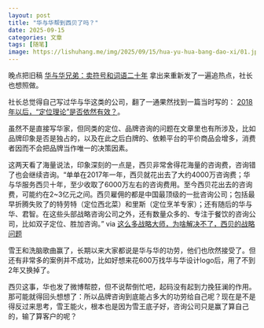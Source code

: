 ```yaml
---
layout: post
title: "华与华帮到西贝了吗？"
date: 2025-09-15
categories: 文章
tags: [随笔]
image: https://lishuhang.me/img/2025/09/15/hua-yu-hua-bang-dao-xi/01.jpg
---
```


晚点把旧稿 [华与华兄弟：卖符号和词语二十年](https://mp.weixin.qq.com/s?__biz=MzU3Mjk1OTQ0Ng==&mid=2247529004&idx=1&sn=3b9eb3d2f8e847fe512bc98ec9dbb105&scene=142#wechat_redirect) 拿出来重新发了一遍追热点，社长也想照做。

社长总觉得自己写过华与华这类的公司，翻了一通果然找到一篇当时写的： [2018年以后，“定位理论”是否依然有效？](https://mp.weixin.qq.com/s?__biz=MjM5Mjg1ODIxMQ==&mid=2650659406&idx=1&sn=7d661450ea632cfe17d797c2068e75dd&scene=142#wechat_redirect)。

虽然不是直接写华家，但同类的定位、品牌咨询的问题在文章里也有所涉及，比如品牌印象是否是独占的，以及在此之后白牌的、依赖平台的平价商品会增多，消费者因而不会把品牌当作唯一的决策因素。

这两天看了海量说法，印象深刻的一点是，西贝非常舍得花海量的咨询费，咨询错了也会继续咨询。“单单在2017年一年，西贝就花出去了大约4000万咨询费；华与华服务西贝十年，至少收取了6000万左右的咨询费用。至今西贝花出去的咨询费，可能约在2~3亿元之间。西贝雇佣的都是中国最顶级的一批咨询公司；包括最早折腾失败了的特劳特（定位西北菜）和里斯（定位烹羊专家）；还有随后的华与华、君智。在这些头部战略咨询公司之外，还有数量众多的、专注于餐饮的咨询公司，比如双子定位、胜加咨询。” via [这么多战略大师，为啥解决不了，西贝的战略问题](https://mp.weixin.qq.com/s?__biz=MzkwOTgyOTcxNw==&mid=2247485460&idx=1&sn=23a3a3e3761911d811b7c7888dd733f5&scene=142#wechat_redirect)

雪王和洗脑歌曲赢了，长期以来大家都说是华与华的功劳，他们也欣然接受了。但还有非常多的案例并不成功，比如好想来花600万找华与华设计logo后，用了不到2年又换掉了。

西贝这事，华也发了微博帮腔，但不说帮倒忙吧，起码没有起到力挽狂澜的作用。那可能就得回头想想了：所以品牌咨询到底能占多大的功劳给自己呢？现在是不是得反过来思考，雪王能火，根本也是因为雪王底子好，咨询公司只是赢了算自己的，输了算客户的呢？